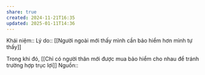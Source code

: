 ```yaml
---
share: true
created: 2024-11-21T16:35
updated: 2025-01-11T14:36
---
```

Khái niệm:: 
Lý do:: [[Người ngoài mới thấy mình cần bảo hiểm hơn mình tự thấy]]

Trong khi đó, [[Chỉ có người thân mới được mua bảo hiểm cho nhau để tránh trường hợp trục lợi]]
Nguồn:: 

